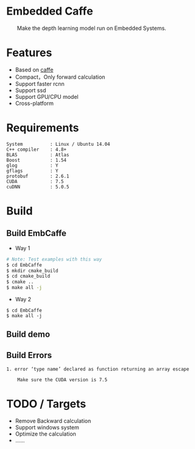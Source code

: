 # Embedded Caffe

&emsp;&emsp;Make the depth learning model run on Embedded Systems.

# Features

- Based on [caffe](https://github.com/BVLC/caffe)
- Compact，Only forward calculation
- Support faster rcnn
- Support ssd
- Support GPU/CPU model
- Cross-platform

# Requirements

```
System          : Linux / Ubuntu 14.04
C++ compiler    : 4.8+
BLAS            : Atlas
Boost           : 1.54
glog            : Y
gflags          : Y
protobuf        : 2.6.1
CUDA            : 7.5
cuDNN           : 5.0.5
```

# Build

## Build EmbCaffe


- Way 1

```bash
# Note: Test examples with this way
$ cd EmbCaffe
$ mkdir cmake_build
$ cd cmake_build
$ cmake ..
$ make all -j

```

- Way 2


```
$ cd EmbCaffe
$ make all -j

```

## Build demo

## Build Errors

```
1. error ‘type name’ declared as function returning an array escape

    Make sure the CUDA version is 7.5
```

# TODO / Targets

- Remove Backward calculation
- Support windows system
- Optimize the calculation
- ......


